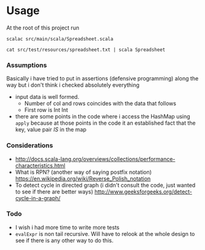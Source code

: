 # Usage
At the root of this project run

`scalac src/main/scala/Spreadsheet.scala`

`cat src/test/resources/spreadsheet.txt | scala Spreadsheet`

### Assumptions
Basically i have tried to put in assertions (defensive programming) along the way but i don't think i checked absolutely everything
- input data is well formed. 
    - Number of col and rows coincides with the data that follows
    - First row is Int Int
- there are some points in the code where i access the HashMap using `apply` because at those points in the code it an established fact that the key, value pair *IS* in the map   
    
### Considerations
- http://docs.scala-lang.org/overviews/collections/performance-characteristics.html
- What is RPN? (another way of saying postfix notation) https://en.wikipedia.org/wiki/Reverse_Polish_notation
- To detect cycle in directed graph (i didn't consult the code, just wanted to see if there are better ways) http://www.geeksforgeeks.org/detect-cycle-in-a-graph/
        
### Todo
- I wish i had more time to write more tests
- `evalExpr` is non tail recursive. Will have to relook at the whole design to see if there is any other way to do this.     